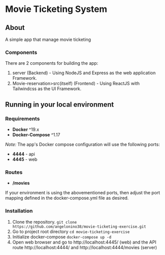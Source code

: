 # Movie Ticketing System

## About

A simple app that manage movie ticketing

### Components

There are 2 components for building the app:

1. server (Backend) - Using NodeJS and Express as the web application Framework.
2. Movie-reservation>src(itself) (Frontend) - Using ReactJS with Tailwindcss as the UI Framework.

## Running in your local environment

### Requirements

- **Docker** ^19.x
- **Docker-Compose** ^1.17

_Note:_ The app's Docker compose configuration will use the following ports:

- **4444** - api
- **4445** - web

### Routes

- **/movies**

If your environment is using the abovementioned ports, then adjust the port mapping defined in the docker-compose.yml file as desired.

### Installation

1.  Clone the repository.
    `git clone https://github.com/angelonino38/movie-ticketing-exercise.git`
2.  Go to project root directory
    `cd movie-ticketing-exercise`
3.  Initialize docker-compose
    `docker-compose up -d`
4.  Open web browser and go to http://localhost:4445/ (web) and the API route http://localhost:4444/ and http://localhost:4444/movies (server)
